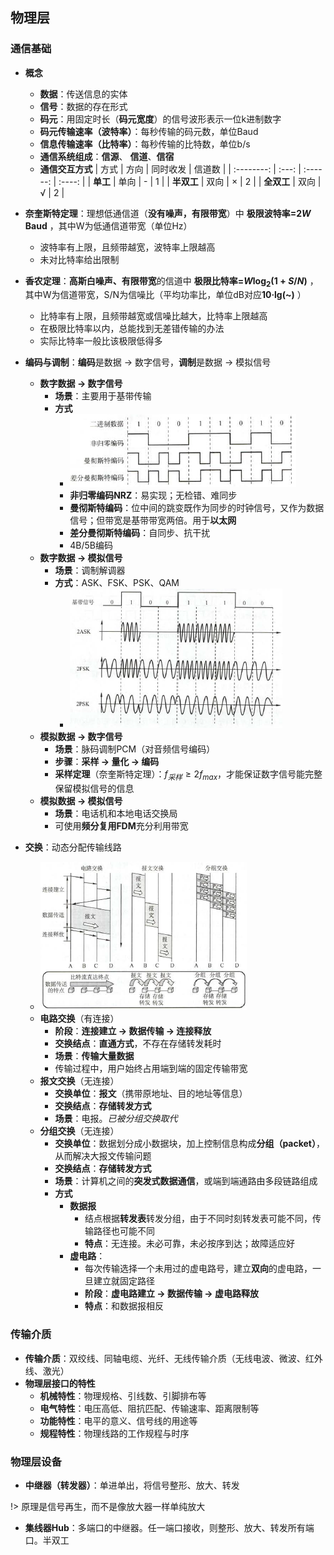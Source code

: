 ## 物理层 <!-- {docsify-ignore} -->

### 通信基础

- **概念**
    - **数据**：传送信息的实体
    - **信号**：数据的存在形式
    - **码元**：用固定时长（**码元宽度**）的信号波形表示一位k进制数字
    - **码元传输速率（波特率）**：每秒传输的码元数，单位Baud
    - **信息传输速率（比特率）**：每秒传输的比特数，单位b/s
    - **通信系统组成**：**信源**、 **信道**、**信宿**
    - **通信交互方式**
        |    方式    | 方向  | 同时收发 | 信道数 |
        | :--------: | :---: | :------: | :----: |
        |  **单工**  | 单向  |    -     |   1    |
        | **半双工** | 双向  |    ×     |   2    |
        | **全双工** | 双向  |    √     |   2    |

- **奈奎斯特定理**：理想低通信道（**没有噪声，有限带宽**）中 **极限波特率=$2W \text{ Baud}$** ，其中W为低通信道带宽（单位Hz）
    - 波特率有上限，且频带越宽，波特率上限越高
    - 未对比特率给出限制
- **香农定理**：**高斯白噪声、有限带宽**的信道中 **极限比特率=$W\log_{2}(1+S/N)$** ，其中W为信道带宽，S/N为信噪比（平均功率比，单位dB对应**10·lg(~)** ）
    - 比特率有上限，且频带越宽或信噪比越大，比特率上限越高
    - 在极限比特率以内，总能找到无差错传输的办法
    - 实际比特率一般比该极限低得多
- **编码与调制**：**编码**是数据 → 数字信号，**调制**是数据 → 模拟信号
    - **数字数据 → 数字信号**
        - **场景**：主要用于基带传输
        - **方式**
            - ![数字数据编码](pics/52.png)
            - **非归零编码NRZ**：易实现；无检错、难同步
            - **曼彻斯特编码**：位中间的跳变既作为同步的时钟信号，又作为数据信号；但带宽是基带带宽两倍。用于**以太网**
            - **差分曼彻斯特编码**：自同步、抗干扰
            - 4B/5B编码
    - **数字数据 → 模拟信号**
        - **场景**：调制解调器
        - **方式**：ASK、FSK、PSK、QAM
            - ![数字数据调制](pics/53.png)
    - **模拟数据 → 数字信号**
        - **场景**：脉码调制PCM（对音频信号编码）
        - **步骤**：**采样 → 量化 → 编码**
        - **采样定理**（奈奎斯特定理）：$f_{采样}\geq 2f_{max}$，才能保证数字信号能完整保留模拟信号的信息
    - **模拟数据 → 模拟信号**
        - **场景**：电话机和本地电话交换局
        - 可使用**频分复用FDM**充分利用带宽
- **交换**：动态分配传输线路
    - ![交换方式](pics/54.png)
    - **电路交换**（有连接）
        - **阶段**：**连接建立 → 数据传输 → 连接释放**
        - **交换结点**：**直通方式**，不存在存储转发耗时
        - **场景**：**传输大量数据**
        - 传输过程中，用户始终占用端到端的固定传输带宽
    - **报文交换**（无连接）
        - **交换单位**：**报文**（携带原地址、目的地址等信息）
        - **交换结点**：**存储转发方式**
        - **场景**：电报。*已被分组交换取代*
    - **分组交换**（无连接）
        - **交换单位**：数据划分成小数据块，加上控制信息构成**分组（packet）**，从而解决大报文传输问题
        - **交换结点**：**存储转发方式**
        - **场景**：计算机之间的**突发式数据通信**，或端到端通路由多段链路组成
        - **方式**
            - **数据报**
                - 结点根据**转发表**转发分组，由于不同时刻转发表可能不同，传输路径也可能不同
                - **特点**：无连接。未必可靠，未必按序到达；故障适应好
            - **虚电路**：
                - 每次传输选择一个未用过的虚电路号，建立**双向**的虚电路，一旦建立就固定路径
                - **阶段**：**虚电路建立 → 数据传输 → 虚电路释放**
                - **特点**：和数据报相反

### 传输介质

- **传输介质**：双绞线、同轴电缆、光纤、无线传输介质（无线电波、微波、红外线、激光）
- **物理层接口的特性**
    - **机械特性**：物理规格、引线数、引脚排布等
    - **电气特性**：电压高低、阻抗匹配、传输速率、距离限制等
    - **功能特性**：电平的意义、信号线的用途等
    - **规程特性**：物理线路的工作规程与时序

### 物理层设备

- **中继器（转发器）**：单进单出，将信号整形、放大、转发

!> 原理是信号再生，而不是像放大器一样单纯放大

- **集线器Hub**：多端口的中继器。任一端口接收，则整形、放大、转发所有端口。半双工
